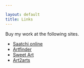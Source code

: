 ```yaml
---

layout: default
title: Links
---
```


Buy my work at the following sites.

- [Saatchi online](http://www.saatchionline.com/Murphy)
- [Artfinder](https://www.artfinder.com/artist/dianne-murphy/)
- [Sweet Art](http://www.wearesweetart.com/#!sweet-shop/cpma)
- [Art2arts](https://www.art2arts.co.uk/dianne-murphy#.WoDPspOFgUE)
